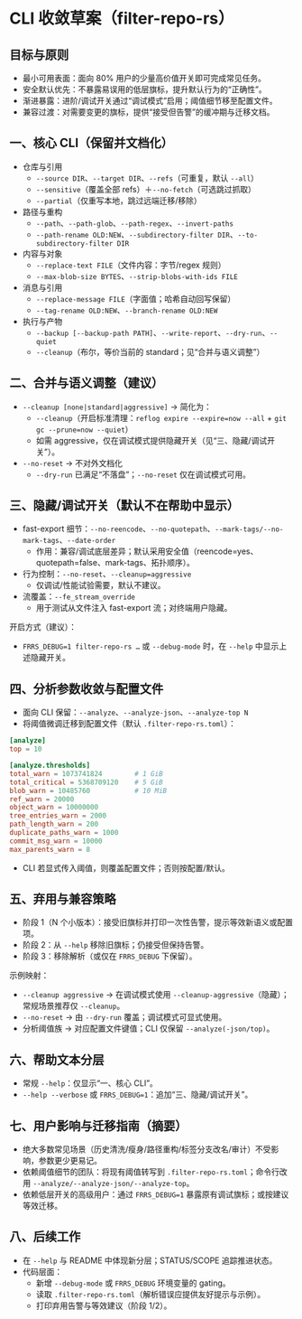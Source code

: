 CLI 收敛草案（filter-repo-rs）
=============================

目标与原则
--------

- 最小可用表面：面向 80% 用户的少量高价值开关即可完成常见任务。
- 安全默认优先：不暴露易误用的低层旗标，提升默认行为的“正确性”。
- 渐进暴露：进阶/调试开关通过“调试模式”启用；阈值细节移至配置文件。
- 兼容过渡：对需要变更的旗标，提供“接受但告警”的缓冲期与迁移文档。

一、核心 CLI（保留并文档化）
---------------------------

- 仓库与引用
  - `--source DIR`、`--target DIR`、`--refs`（可重复，默认 `--all`）
  - `--sensitive`（覆盖全部 refs）＋`--no-fetch`（可选跳过抓取）
  - `--partial`（仅重写本地，跳过远端迁移/移除）
- 路径与重构
  - `--path`、`--path-glob`、`--path-regex`、`--invert-paths`
  - `--path-rename OLD:NEW`、`--subdirectory-filter DIR`、`--to-subdirectory-filter DIR`
- 内容与对象
  - `--replace-text FILE`（文件内容：字节/regex 规则）
  - `--max-blob-size BYTES`、`--strip-blobs-with-ids FILE`
- 消息与引用
  - `--replace-message FILE`（字面值；哈希自动回写保留）
  - `--tag-rename OLD:NEW`、`--branch-rename OLD:NEW`
- 执行与产物
  - `--backup [--backup-path PATH]`、`--write-report`、`--dry-run`、`--quiet`
  - `--cleanup`（布尔，等价当前的 standard；见“合并与语义调整”）

二、合并与语义调整（建议）
-------------------------

- `--cleanup [none|standard|aggressive]` → 简化为：
  - `--cleanup`（开启标准清理：`reflog expire --expire=now --all` + `git gc --prune=now --quiet`）
  - 如需 aggressive，仅在调试模式提供隐藏开关（见“三、隐藏/调试开关”）。
- `--no-reset` → 不对外文档化
  - `--dry-run` 已满足“不落盘”；`--no-reset` 仅在调试模式可用。

三、隐藏/调试开关（默认不在帮助中显示）
-------------------------------------

- fast-export 细节：`--no-reencode`、`--no-quotepath`、`--mark-tags/--no-mark-tags`、`--date-order`
  - 作用：兼容/调试底层差异；默认采用安全值（reencode=yes、quotepath=false、mark-tags、拓扑顺序）。
- 行为控制：`--no-reset`、`--cleanup=aggressive`
  - 仅调试/性能试验需要，默认不建议。
- 流覆盖：`--fe_stream_override`
  - 用于测试从文件注入 fast-export 流；对终端用户隐藏。

开启方式（建议）：
- `FRRS_DEBUG=1 filter-repo-rs …` 或 `--debug-mode` 时，在 `--help` 中显示上述隐藏开关。

四、分析参数收敛与配置文件
-------------------------

- 面向 CLI 保留：`--analyze`、`--analyze-json`、`--analyze-top N`
- 将阈值微调迁移到配置文件（默认 `.filter-repo-rs.toml`）：

```toml
[analyze]
top = 10

[analyze.thresholds]
total_warn = 1073741824        # 1 GiB
total_critical = 5368709120    # 5 GiB
blob_warn = 10485760           # 10 MiB
ref_warn = 20000
object_warn = 10000000
tree_entries_warn = 2000
path_length_warn = 200
duplicate_paths_warn = 1000
commit_msg_warn = 10000
max_parents_warn = 8
```

- CLI 若显式传入阈值，则覆盖配置文件；否则按配置/默认。

五、弃用与兼容策略
-------------------

- 阶段 1（N 个小版本）：接受旧旗标并打印一次性告警，提示等效新语义或配置项。
- 阶段 2：从 `--help` 移除旧旗标；仍接受但保持告警。
- 阶段 3：移除解析（或仅在 `FRRS_DEBUG` 下保留）。

示例映射：
- `--cleanup aggressive` → 在调试模式使用 `--cleanup-aggressive`（隐藏）；常规场景推荐仅 `--cleanup`。
- `--no-reset` → 由 `--dry-run` 覆盖；调试模式可显式使用。
- 分析阈值族 → 对应配置文件键值；CLI 仅保留 `--analyze(-json/top)`。

六、帮助文本分层
----------------

- 常规 `--help`：仅显示“一、核心 CLI”。
- `--help --verbose` 或 `FRRS_DEBUG=1`：追加“三、隐藏/调试开关”。

七、用户影响与迁移指南（摘要）
----------------------------

- 绝大多数常见场景（历史清洗/瘦身/路径重构/标签分支改名/审计）不受影响，参数更少更易记。
- 依赖阈值细节的团队：将现有阈值转写到 `.filter-repo-rs.toml`；命令行改用 `--analyze/--analyze-json/--analyze-top`。
- 依赖低层开关的高级用户：通过 `FRRS_DEBUG=1` 暴露原有调试旗标；或按建议等效迁移。

八、后续工作
------------

- 在 `--help` 与 README 中体现新分层；STATUS/SCOPE 追踪推进状态。
- 代码层面：
  - 新增 `--debug-mode` 或 `FRRS_DEBUG` 环境变量的 gating。
  - 读取 `.filter-repo-rs.toml`（解析错误应提供友好提示与示例）。
  - 打印弃用告警与等效建议（阶段 1/2）。

